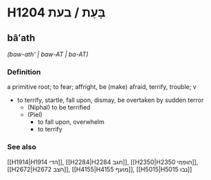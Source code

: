 # H1204 בָּעַת / בעת

## bâʻath

_(baw-ath' | baw-AT | ba-AT)_

### Definition

a primitive root; to fear; affright, be (make) afraid, terrify, trouble; v

- to terrify, startle, fall upon, dismay, be overtaken by sudden terror
  - (Niphal) to be terrified
  - (Piel)
    - to fall upon, overwhelm
    - to terrify

### See also

[[H1914|H1914 הדי]], [[H2284|H2284 חגב]], [[H2350|H2350 חופמי]], [[H2672|H2672 חצב]], [[H4155|H4155 מועף]], [[H5015|H5015 נבו]]
